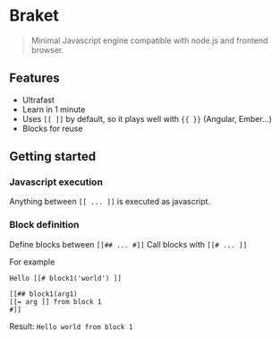 # Braket

> Minimal Javascript engine compatible with node.js and frontend browser.

## Features

- Ultrafast
- Learn in 1 minute
- Uses `[[ ]]` by default, so it plays well with `{{ }}` (Angular, Ember...)
- Blocks for reuse

## Getting started

### Javascript execution

Anything between `[[ ... ]]` is executed as javascript.

### Block definition

Define blocks between `[[## ... #]]`
Call blocks with `[[# ... ]]`

For example

```
Hello [[# block1('world') ]]

[[## block1(arg1)
[[= arg ]] from block 1
#]]
```

Result: `Hello world from block 1`
